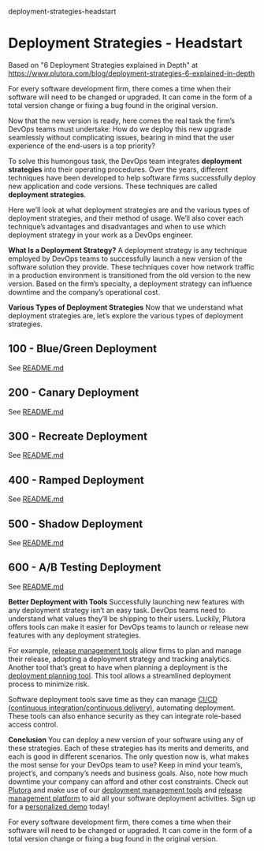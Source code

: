 deployment-strategies-headstart
# Deployment Strategies - Headstart

Based on "6 Deployment Strategies explained in Depth" at https://www.plutora.com/blog/deployment-strategies-6-explained-in-depth

For every software development firm, there comes a time when their software will need to be changed or upgraded. It can come in the form of a total version change or fixing a bug found in the original version.

Now that the new version is ready, here comes the real task the firm’s DevOps teams must undertake: How do we deploy this new upgrade seamlessly without complicating issues, bearing in mind that the user experience of the end-users is a top priority?

To solve this humongous task, the DevOps team integrates **deployment strategies** into their operating procedures. Over the years, different techniques have been developed to help software firms successfully deploy new application and code versions. These techniques are called **deployment strategies**.

Here we’ll look at what deployment strategies are and the various types of deployment strategies, and their method of usage. We’ll also cover each technique’s advantages and disadvantages and when to use which deployment strategy in your work as a DevOps engineer.

**What Is a Deployment Strategy?**
A deployment strategy is any technique employed by DevOps teams to successfully launch a new version of the software solution they provide. These techniques cover how network traffic in a production environment is transitioned from the old version to the new version. Based on the firm’s specialty, a deployment strategy can influence downtime and the company’s operational cost.

**Various Types of Deployment Strategies**
Now that we understand what deployment strategies are, let’s explore the various types of deployment strategies.

## 100 - Blue/Green Deployment

See [README.md](./100/README.md)

## 200 - Canary Deployment

See [README.md](./200/README.md)

## 300 - Recreate Deployment

See [README.md](./300/README.md)

## 400 - Ramped Deployment

See [README.md](./400/README.md)

## 500 - Shadow Deployment

See [README.md](./500/README.md)

## 600 - A/B Testing Deployment

See [README.md](./600/README.md)

**Better Deployment with Tools**
Successfully launching new features with any deployment strategy isn’t an easy task. DevOps teams need to understand what values they’ll be shipping to their users. Luckily, Plutora offers tools can make it easier for DevOps teams to launch or release new features with any deployment strategies.

For example, [release management tools](https://www.plutora.com/platform/release-management) allow firms to plan and manage their release, adopting a deployment strategy and tracking analytics. Another tool that’s great to have when planning a deployment is the [deployment planning tool](https://www.plutora.com/platform/deployment-planning). This tool allows a streamlined deployment process to minimize risk.

Software deployment tools save time as they can manage [CI/CD (continuous integration/continuous delivery)](https://www.plutora.com/blog/understanding-ci-cd-pipeline), automating deployment. These tools can also enhance security as they can integrate role-based access control.

**Conclusion**
You can deploy a new version of your software using any of these strategies. Each of these strategies has its merits and demerits, and each is good in different scenarios. The only question now is, what makes the most sense for your DevOps team to use? Keep in mind your team’s, project’s, and company’s needs and business goals. Also, note how much downtime your company can afford and other cost constraints. Check out [Plutora](https://www.plutora.com/) and make use of our [deployment management tools](https://www.plutora.com/platform/deployment-planning) and [release management platform](https://www.plutora.com/platform/release-management) to aid all your software deployment activities. Sign up for a [personalized demo](https://www.plutora.com/evaluate-now?ref=nav-bar) today!

For every software development firm, there comes a time when their software will need to be changed or upgraded. It can come in the form of a total version change or fixing a bug found in the original version.
